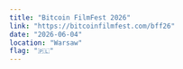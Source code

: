 ```yaml
---
title: "Bitcoin FilmFest 2026"
link: "https://bitcoinfilmfest.com/bff26"
date: "2026-06-04"
location: "Warsaw"
flag: "🇵🇱"
---
```


